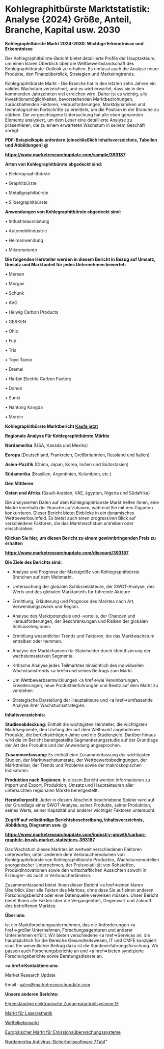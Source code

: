 # Kohlegraphitbürste Marktstatistik: Analyse {2024} Größe, Anteil, Branche, Kapital usw. 2030

<strong>Kohlegraphitbürste Markt 2024-2030: Wichtige Erkenntnisse und Erkenntnisse</strong>

Der Kohlegraphitbürste-Bericht bietet detaillierte Profile der Hauptakteure, um einen klaren Überblick über die Wettbewerbslandschaft des Kohlegraphitbürste-Outlook zu erhalten. Es umfasst auch die Analyse neuer Produkte, den Finanzüberblick, Strategien und Marketingtrends.

Kohlegraphitbürste Markt - Die Branche hat in den letzten zehn Jahren ein solides Wachstum verzeichnet, und es wird erwartet, dass sie in den kommenden Jahrzehnten viel erreichen wird. Daher ist es wichtig, alle Investitionsmöglichkeiten, bevorstehenden Marktbedrohungen, zurückhaltenden Faktoren, Herausforderungen, Marktdynamiken und technologischen Fortschritte zu ermitteln, um die Position in der Branche zu stärken. Die vorgeschlagene Untersuchung hat alle oben genannten Elemente analysiert, um dem Leser eine detaillierte Analyse zu präsentieren, die zu einem erwarteten Wachstum in seinem Geschäft anregt.



<strong><b>PDF-Beispielkopie anfordern (einschließlich Inhaltsverzeichnis, Tabellen und Abbildungen) @ </b></strong>

<strong><a href=https://www.marketresearchupdate.com/sample/393187>

<strong>https://www.marketresearchupdate.com/sample/393187</u></a></strong></strong>



<strong>Arten von Kohlegraphitbürste abgedeckt sind:</strong>

• Elektrographitbürste

• Graphitbürste

• Metallgraphitbürste

• Silbergraphitbürste



<strong>Anwendungen von Kohlegraphitbürste abgedeckt sind:</strong>

• Industrieausrüstung

• Automobilindustrie

• Heimanwendung

• Mikromotoren



<strong>Die folgenden Hersteller werden in diesem Bericht in Bezug auf Umsatz, Umsatz und Marktanteil für jedes Unternehmen bewertet:</strong>

• Mersen

• Morgan

• Schunk

• AVO

• Helwig Carbon Products

• GERKEN

• Ohio

• Fuji

• Tris

• Toyo Tanso

• Dremel

• Harbin Electric Carbon Factory

• Donon

• Sunki

• Nantong Kangda

• Morxin



<strong>Kohlegraphitbürste Marktbericht <a href=https://www.marketresearchupdate.com/buynow/393187>Kaufe jetzt</a></strong>



<strong>Regionale Analyse Für Kohlegraphitbürste Märkte</strong>



<strong>Nordamerika</strong> (USA, Kanada und Mexiko)



<strong>Europa</strong> (Deutschland, Frankreich, Großbritannien, Russland und Italien)



<strong>Asien-Pazifik</strong> (China, Japan, Korea, Indien und Südostasien)



<strong>Südamerika</strong> (Brasilien, Argentinien, Kolumbien, etc.)



<strong>Den Mittleren</strong> 

<strong>Osten und Afrika</strong> (Saudi-Arabien, VAE, ägypten, Nigeria und Südafrika)

Die analysierten Daten auf dem Kohlegraphitbürste Markt helfen Ihnen, eine Marke innerhalb der Branche aufzubauen, während Sie mit den Giganten konkurrieren. Dieser Bericht bietet Einblicke in ein dynamisches Wettbewerbsumfeld. Es bietet auch einen progressiven Blick auf verschiedene Faktoren, die das Marktwachstum antreiben oder einschränken.



<strong>Klicken Sie hier, um diesen Bericht zu einem gewinnbringenden Preis zu erhalten
</strong>

<strong><a href=https://www.marketresearchupdate.com/discount/393187>https://www.marketresearchupdate.com/discount/393187</b></u></strong></a>



<strong>Die Ziele des Berichts sind:</strong>

- Analyse und Prognose der Marktgröße von Kohlegraphitbürste Branchen auf dem Weltmarkt.

- Untersuchung der globalen Schlüsselakteure, der SWOT-Analyse, des Werts und des globalen Marktanteils für führende Akteure.

- Ermittlung, Erläuterung und Prognose des Marktes nach Art, Verwendungszweck und Region.

- Analyse des Marktpotenzials und -vorteils, der Chancen und Herausforderungen, der Beschränkungen und Risiken der globalen Schlüsselregionen.

- Ermittlung wesentlicher Trends und Faktoren, die das Marktwachstum antreiben oder hemmen.

- Analyse der Marktchancen für Stakeholder durch Identifizierung der wachstumsstarken Segmente.

- Kritische Analyse jedes Teilmarktes hinsichtlich des individuellen Wachstumstrends <a href=>und</a> seines Beitrags zum Markt.

- Um Wettbewerbsentwicklungen <a href=>wie</a> Vereinbarungen, Erweiterungen, neue Produkteinführungen und Besitz auf dem Markt zu verstehen.

- Strategische Darstellung der Hauptakteure und <a href=>umfas</a>sende Analyse ihrer Wachstumsstrategien.



<strong>Inhaltsverzeichnis:</strong>



<strong>Studienabdeckung:</strong> Enthält die wichtigsten Hersteller, die wichtigsten Marktsegmente, den Umfang der auf dem Weltmarkt angebotenen Produkte, die berücksichtigten Jahre und die Studienziele. Darüber hinaus wird die im Bericht bereitgestellte Segmentierungsstudie auf der Grundlage der Art des Produkts und der Anwendung angesprochen.



<strong>Zusammenfassung:</strong> Es enthält eine Zusammenfassung der wichtigsten Studien, der Marktwachstumsrate, der Wettbewerbsbedingungen, der Markttreiber, der Trends und Probleme sowie der makroskopischen Indikatoren.



<strong>Produktion nach Regionen:</strong> In diesem Bericht werden Informationen zu Import und Export, Produktion, Umsatz und Hauptakteuren aller untersuchten regionalen Märkte bereitgestellt.



<strong>Herstellerprofil:</strong> Jeder in diesem Abschnitt beschriebene Spieler wird auf der Grundlage einer SWOT-Analyse, seiner Produkte, seiner Produktion, seines Werts, seiner Kapazität und anderer wichtiger Faktoren untersucht.



<strong><b>Zugriff auf vollständige Berichtsbeschreibung, Inhaltsverzeichnis, Abbildung, Diagramm usw. @ </b></strong>

<strong><a href=https://www.marketresearchupdate.com/industry-growth/carbon-graphite-brush-market-statistices-393187>https://www.marketresearchupdate.com/industry-growth/carbon-graphite-brush-market-statistices-393187</a></strong>

Das Wachstum dieses Marktes ist weltweit verschiedenen Faktoren unterworfen, unter anderem dem Verbrauchervolumen von Kohlegraphitbürste von Kohlegraphitbürste Produkten, Wachstumsmodellen anorganischer Unternehmen, der Preisvolatilität von Rohstoffen, Produktinnovationen sowie den wirtschaftlichen Aussichten sowohl in Erzeuger- als auch in Verbraucherländern.

Zusammenfassend bietet Ihnen dieser Bericht <a href=>einen</a> klaren Überblick über alle Fakten des Marktes, ohne dass Sie auf einen anderen Forschungsbericht oder eine Datenquelle verweisen müssen. Unser Bericht bietet Ihnen alle Fakten über die Vergangenheit, Gegenwart und Zukunft des betroffenen Marktes.



<strong>Über uns:</strong>

 ist ein Marktforschungsunternehmen, das die Anforderungen <a href=>großer</a> Unternehmen, Forschungsagenturen und anderer Unternehmen erfüllt. Wir bieten verschiedene <a href=>Services</a> an, die hauptsächlich für die Bereiche Gesundheitswesen, IT und CMFE konzipiert sind. Ein wesentlicher Beitrag dazu ist die Kundenerfahrungsforschung. Wir passen auch Forschungsberichte an und <a href=>bieten</a> syndizierte Forschungsberichte sowie Beratungsdienste an.



<strong><a href=>Kontaktiere uns:</a></strong>

Market Research Update

Email : sales@marketresearchupdate.com



<strong>Unsere anderen Berichte:</strong>

<a href=https://www.linkedin.com/pulse/standalone-electronic-access-control-systems-1f>Eigenständige elektronische Zugangskontrollsysteme 1F</a>

<a href=https://www.linkedin.com/pulse/laser-aesthetics-market-2023-analysis-growth>Markt für Laserästhetik</a>

<a href=https://www.linkedin.com/pulse/wafer-biscuit-market-size-trends-consumption>Waffelkeksmarkt</a>

<a href=https://www.linkedin.com/pulse/europe-emission-monitoring-systems-market-future>Europäischer Markt für Emissionsüberwachungssysteme</a>

<a href=https://www.linkedin.com/pulse/north-america-antivirus-security-software-7tabf/>Nordamerika Antivirus-Sicherheitssoftware 7Tabf</a>"
